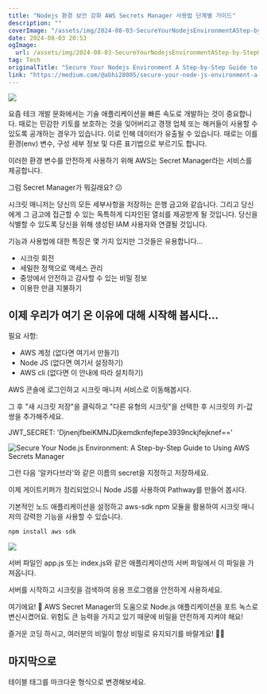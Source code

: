 ```yaml
---
title: "Nodejs 환경 보안 강화 AWS Secrets Manager 사용법 단계별 가이드"
description: ""
coverImage: "/assets/img/2024-08-03-SecureYourNodejsEnvironmentAStep-by-StepGuidetoUsingAWSSecretsManager_0.png"
date: 2024-08-03 20:53
ogImage: 
  url: /assets/img/2024-08-03-SecureYourNodejsEnvironmentAStep-by-StepGuidetoUsingAWSSecretsManager_0.png
tag: Tech
originalTitle: "Secure Your Nodejs Environment A Step-by-Step Guide to Using AWS Secrets Manager"
link: "https://medium.com/@abhi28005/secure-your-node-js-environment-a-step-by-step-guide-to-using-aws-secrets-manager-b3ef72e41d24"
---
```



<img src="/assets/img/2024-08-03-SecureYourNodejsEnvironmentAStep-by-StepGuidetoUsingAWSSecretsManager_0.png" />

요즘 테크 개발 문화에서는 기술 애플리케이션을 빠른 속도로 개발하는 것이 중요합니다. 때로는 민감한 키토를 보호하는 것을 잊어버리고 경쟁 업체 또는 해커들이 사용할 수 있도록 공개하는 경우가 있습니다. 이로 인해 데이터가 유출될 수 있습니다. 때로는 이를 환경(env) 변수, 구성 세부 정보 및 다른 표기법으로 부르기도 합니다.

이러한 환경 변수를 안전하게 사용하기 위해 AWS는 Secret Manager라는 서비스를 제공합니다.

그럼 Secret Manager가 뭐길래요? 😕

<div class="content-ad"></div>

시크릿 매니저는 당신의 모든 세부사항을 저장하는 은행 금고와 같습니다. 그리고 당신에게 그 금고에 접근할 수 있는 독특하게 디자인된 열쇠를 제공받게 될 것입니다. 당신을 식별할 수 있도록 당신을 위해 생성된 IAM 사용자와 연결될 것입니다.

기능과 사용법에 대한 특징은 몇 가지 있지만 그것들은 유용합니다...

- 시크릿 회전
- 세밀한 정책으로 액세스 관리
- 중앙에서 안전하고 감사할 수 있는 비밀 정보
- 이용한 만큼 지불하기

## 이제 우리가 여기 온 이유에 대해 시작해 봅시다...

<div class="content-ad"></div>

필요 사항: 

- AWS 계정 (없다면 여기서 만들기)
- Node JS (없다면 여기서 설정하기)
- AWS cli (없다면 이 안내에 따라 설치하기)

AWS 콘솔에 로그인하고 시크릿 매니저 서비스로 이동해봅시다.

그 후 "새 시크릿 저장"을 클릭하고 "다른 유형의 시크릿"을 선택한 후 시크릿의 키-값 쌍을 추가해주세요.

<div class="content-ad"></div>

JWT_SECRET: 'DjnenjfbeiKMNJDjkemdknfejfepe3939nckjfejknef=='

![Secure Your Node.js Environment: A Step-by-Step Guide to Using AWS Secrets Manager](/assets/img/2024-08-03-SecureYourNodejsEnvironmentAStep-by-StepGuidetoUsingAWSSecretsManager_1.png)

그런 다음 '알카다브라'와 같은 이름의 secret을 지정하고 저장하세요.

이제 게이트키퍼가 정리되었으니 Node JS를 사용하여 Pathway를 만들어 봅시다.

<div class="content-ad"></div>

기본적인 노드 애플리케이션을 설정하고 aws-sdk npm 모듈을 활용하여 시크릿 매니저의 강력한 기능을 사용할 수 있습니다.

```js
npm install aws-sdk
```

<img src="/assets/img/2024-08-03-SecureYourNodejsEnvironmentAStep-by-StepGuidetoUsingAWSSecretsManager_2.png" />

서버 파일인 app.js 또는 index.js와 같은 애플리케이션의 서버 파일에서 이 파일을 가져옵니다.

<div class="content-ad"></div>

서버를 시작하고 시크릿을 검색하여 응용 프로그램을 안전하게 사용하세요.

여기에요! 🎉 AWS Secret Manager의 도움으로 Node.js 애플리케이션을 포트 녹스로 변신시켰어요. 위험도 큰 능력을 가지고 있기 때문에 비밀을 안전하게 지켜야 해요!

즐거운 코딩 하시고, 여러분의 비밀이 항상 비밀로 유지되기를 바랄게요! 🤫🔐

## 마지막으로

<div class="content-ad"></div>

테이블 태그를 마크다운 형식으로 변경해보세요.